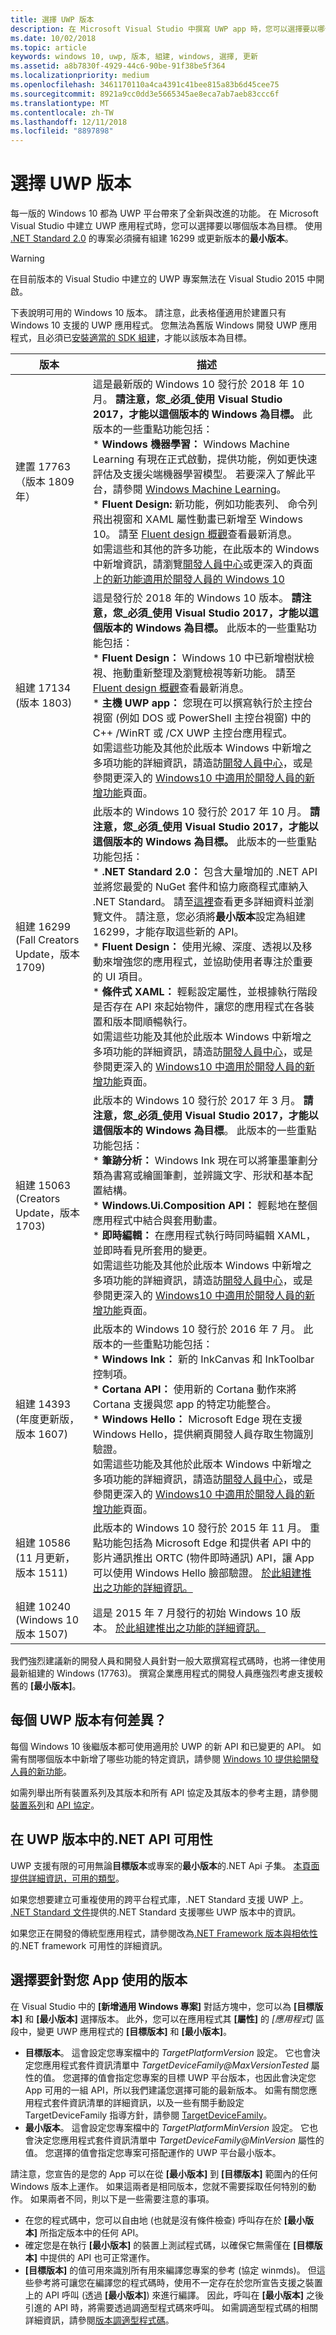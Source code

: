 ```yaml
---
title: 選擇 UWP 版本
description: 在 Microsoft Visual Studio 中撰寫 UWP app 時，您可以選擇要以哪個版本為目標。 了解不同 UWP 版本之間的差異，以及如何在新的及現有的專案中設定您的選項。
ms.date: 10/02/2018
ms.topic: article
keywords: windows 10, uwp, 版本, 組建, windows, 選擇, 更新
ms.assetid: a8b7830f-4929-44c6-90be-91f38be5f364
ms.localizationpriority: medium
ms.openlocfilehash: 3461170110a4ca4391c41bee815a83b6d45cee75
ms.sourcegitcommit: 8921a9cc0dd3e5665345ae8eca7ab7aeb83ccc6f
ms.translationtype: MT
ms.contentlocale: zh-TW
ms.lasthandoff: 12/11/2018
ms.locfileid: "8897898"
---
```

# <a name="choose-a-uwp-version"></a>選擇 UWP 版本

每一版的 Windows 10 都為 UWP 平台帶來了全新與改進的功能。 在 Microsoft Visual Studio 中建立 UWP 應用程式時，您可以選擇要以哪個版本為目標。 使用 [.NET Standard 2.0](https://docs.microsoft.com/dotnet/standard/net-standard) 的專案必須擁有組建 16299 或更新版本的**最小版本**。

> [!WARNING]
> 在目前版本的 Visual Studio 中建立的 UWP 專案無法在 Visual Studio 2015 中開啟。

下表說明可用的 Windows 10 版本。 請注意，此表格僅適用於建置只有 Windows 10 支援的 UWP 應用程式。 您無法為舊版 Windows 開發 UWP 應用程式，且必須已[安裝適當的 SDK 組建](http://go.microsoft.com/fwlink/?LinkId=821431)，才能以該版本為目標。 

| 版本 | 描述 |
| --- | --- |
| 建置 17763 （版本 1809年） | 這是最新版的 Windows 10 發行於 2018 年 10 月。 **請注意，您_必須_使用 Visual Studio 2017，才能以這個版本的 Windows 為目標。** 此版本的一些重點功能包括： </br> \* **Windows 機器學習：** Windows Machine Learning 有現在正式啟動，提供功能，例如更快速評估及支援尖端機器學習模型。 若要深入了解此平台，請參閱 [Windows Machine Learning](https://docs.microsoft.com/windows/ai/)。 </br> \* **Fluent Design:** 新功能，例如功能表列、 命令列飛出視窗和 XAML 屬性動畫已新增至 Windows 10。 請至 [Fluent design 概觀](../design/fluent-design-system/index.md)查看最新消息。 </br> 如需這些和其他的許多功能，在此版本的 Windows 中新增資訊，請瀏覽[開發人員中心](https://developer.microsoft.com/windows/windows-10-for-developers)或更深入的頁面上[的新功能適用於開發人員的 Windows 10](../whats-new/windows-10-build-17763.md)
| 組建 17134 (版本 1803) | 這是發行於 2018 年的 Windows 10 版本。 **請注意，您_必須_使用 Visual Studio 2017，才能以這個版本的 Windows 為目標。** 此版本的一些重點功能包括： </br> \* **Fluent Design：** Windows 10 中已新增樹狀檢視、拖動重新整理及瀏覽檢視等新功能。 請至 [Fluent design 概觀](../design/fluent-design-system/index.md)查看最新消息。 </br> \* **主機 UWP app：** 您現在可以撰寫執行於主控台視窗 (例如 DOS 或 PowerShell 主控台視窗) 中的 C++ /WinRT 或 /CX UWP 主控台應用程式。 </br> 如需這些功能及其他於此版本 Windows 中新增之多項功能的詳細資訊，請造訪[開發人員中心](https://developer.microsoft.com/windows/windows-10-for-developers)，或是參閱更深入的 [Windows10 中適用於開發人員的新增功能](../whats-new/windows-10-build-17134.md)頁面。
| 組建 16299 (Fall Creators Update，版本 1709) | 此版本的 Windows 10 發行於 2017 年 10 月。 **請注意，您_必須_使用 Visual Studio 2017，才能以這個版本的 Windows 為目標。** 此版本的一些重點功能包括： </br> \* **.NET Standard 2.0：** 包含大量增加的 .NET API 並將您最愛的 NuGet 套件和協力廠商程式庫納入 .NET Standard。 請至[這裡](https://docs.microsoft.com/dotnet/standard/net-standard)查看更多詳細資料並瀏覽文件。 請注意，您必須將**最小版本**設定為組建 16299，才能存取這些新的 API。 </br> \* **Fluent Design：** 使用光線、深度、透視以及移動來增強您的應用程式，並協助使用者專注於重要的 UI 項目。 </br> \* **條件式 XAML：** 輕鬆設定屬性，並根據執行階段是否存在 API 來起始物件，讓您的應用程式在各裝置和版本間順暢執行。 </br> 如需這些功能及其他於此版本 Windows 中新增之多項功能的詳細資訊，請造訪[開發人員中心](https://developer.microsoft.com/windows/windows-10-for-developers)，或是參閱更深入的 [Windows10 中適用於開發人員的新增功能](../whats-new/windows-10-build-16299.md)頁面。
| 組建 15063 (Creators Update，版本 1703) | 此版本的 Windows 10 發行於 2017 年 3 月。 **請注意，您_必須_使用 Visual Studio 2017，才能以這個版本的 Windows 為目標**。 此版本的一些重點功能包括：  </br> \* **筆跡分析：** Windows Ink 現在可以將筆墨筆劃分類為書寫或繪圖筆劃，並辨識文字、形狀和基本配置結構。 </br> \* **Windows.Ui.Composition API：** 輕鬆地在整個應用程式中結合與套用動畫。 </br> \* **即時編輯：** 在應用程式執行時同時編輯 XAML，並即時看見所套用的變更。 </br> 如需這些功能及其他於此版本 Windows 中新增之多項功能的詳細資訊，請造訪[開發人員中心](https://developer.microsoft.com/windows/windows-10-for-developers)，或是參閱更深入的 [Windows10 中適用於開發人員的新增功能](../whats-new/windows-10-build-15063.md)頁面。  |
| 組建 14393 (年度更新版，版本 1607) | 此版本的 Windows 10 發行於 2016 年 7 月。 此版本的一些重點功能包括： </br> \* **Windows Ink：** 新的 InkCanvas 和 InkToolbar 控制項。 </br> \* **Cortana API：** 使用新的 Cortana 動作來將 Cortana 支援與您 app 的特定功能整合。 </br> \* **Windows Hello：** Microsoft Edge 現在支援 Windows Hello，提供網頁開發人員存取生物識別驗證。 </br> 如需這些功能及其他於此版本 Windows 中新增之多項功能的詳細資訊，請造訪[開發人員中心](https://developer.microsoft.com/windows/windows-10-for-developers)，或是參閱更深入的 [Windows10 中適用於開發人員的新增功能](../whats-new/windows-10-build-14393.md)頁面。  |
| 組建 10586 (11 月更新，版本 1511) | 此版本的 Windows 10 發行於 2015 年 11 月。 重點功能包括為 Microsoft Edge 和提供者 API 中的影片通訊推出 ORTC (物件即時通訊) API，讓 App 可以使用 Windows Hello 臉部驗證。 [於此組建推出之功能的詳細資訊。](../whats-new/windows-10-build-10586.md) |
| 組建 10240 (Windows 10 版本 1507) | 這是 2015 年 7 月發行的初始 Windows 10 版本。 [於此組建推出之功能的詳細資訊。](../whats-new/windows-10-build-10240.md) |

我們強烈建議新的開發人員和開發人員針對一般大眾撰寫程式碼時，也將一律使用最新組建的 Windows (17763)。 撰寫企業應用程式的開發人員應強烈考慮支援較舊的 **\[最小版本\]**。

## <a name="whats-different-in-each-uwp-version"></a>每個 UWP 版本有何差異？

每個 Windows 10 後繼版本都可使用適用於 UWP 的新 API 和已變更的 API。 如需有關哪個版本中新增了哪些功能的特定資訊，請參閱 [Windows 10 提供給開發人員的新功能](../whats-new/windows-10-version-latest.md)。

如需列舉出所有裝置系列及其版本和所有 API 協定及其版本的參考主題，請參閱[裝置系列](https://msdn.microsoft.com/library/windows/apps/dn706137.aspx)和 [API 協定](https://msdn.microsoft.com/library/windows/apps/dn706135.aspx)。

## <a name="net-api-availability-in-uwp-versions"></a>在 UWP 版本中的.NET API 可用性

UWP 支援有限的可用無論**目標版本**或專案的**最小版本**的.NET Api 子集。 [本頁面提供詳細資訊，可用的類型](https://msdn.microsoft.com/library/windows/apps/xaml/mt185501(d=robot).aspx)。

如果您想要建立可重複使用的跨平台程式庫，.NET Standard 支援 UWP 上。 [.NET Standard 文件](https://docs.microsoft.com/dotnet/standard/net-standard)提供的.NET Standard 支援哪些 UWP 版本中的資訊。

如果您正在開發的傳統型應用程式，請參閱改為[.NET Framework 版本與相依性](https://docs.microsoft.com/dotnet/framework/migration-guide/versions-and-dependencies)的.NET framework 可用性的詳細資訊。

## <a name="choose-which-version-to-use-for-your-app"></a>選擇要針對您 App 使用的版本

在 Visual Studio 中的 **\[新增通用 Windows 專案\]** 對話方塊中，您可以為 **\[目標版本\]** 和 **\[最小版本\]** 選擇版本。 此外，您可以在應用程式其 **\[屬性\]** 的 *\[應用程式\]* 區段中，變更 UWP 應用程式的 **\[目標版本\]** 和 **\[最小版本\]**。

* **目標版本**。 這會設定您專案檔中的 *TargetPlatformVersion* 設定。 它也會決定您應用程式套件資訊清單中 *TargetDeviceFamily@MaxVersionTested* 屬性的值。 您選擇的值會指定您專案的目標 UWP 平台版本，也因此會決定您 App 可用的一組 API，所以我們建議您選擇可能的最新版本。 如需有關您應用程式套件資訊清單的詳細資訊，以及一些有關手動設定 TargetDeviceFamily 指導方針，請參閱 [TargetDeviceFamily](https://msdn.microsoft.com/library/windows/apps/dn986903)。
* **最小版本**。 這會設定您專案檔中的 *TargetPlatformMinVersion* 設定。 它也會決定您應用程式套件資訊清單中 *TargetDeviceFamily@MinVersion* 屬性的值。 您選擇的值會指定您專案可搭配運作的 UWP 平台最小版本。

請注意，您宣告的是您的 App 可以在從 **\[最小版本\]** 到 **\[目標版本\]** 範圍內的任何 Windows 版本上運作。 如果這兩者是相同版本，您就不需要採取任何特別的動作。 如果兩者不同，則以下是一些需要注意的事項。

* 在您的程式碼中，您可以自由地 (也就是沒有條件檢查) 呼叫存在於 **\[最小版本\]** 所指定版本中的任何 API。
* 確定您是在執行 **\[最小版本\]** 的裝置上測試程式碼，以確保它無需僅在 **\[目標版本\]** 中提供的 API 也可正常運作。
* **\[目標版本\]** 的值可用來識別所有用來編譯您專案的參考 (協定 winmds)。 但這些參考將可讓您在編譯您的程式碼時，使用不一定存在於您所宣告支援之裝置上的 API 呼叫 (透過 **\[最小版本\]**) 來進行編譯。 因此，呼叫在 **\[最小版本\]** 之後引進的 API 時，將需要透過調適型程式碼來呼叫。 如需調適型程式碼的相關詳細資訊，請參閱[版本調適型程式碼](https://docs.microsoft.com/windows/uwp/debug-test-perf/version-adaptive-code)。